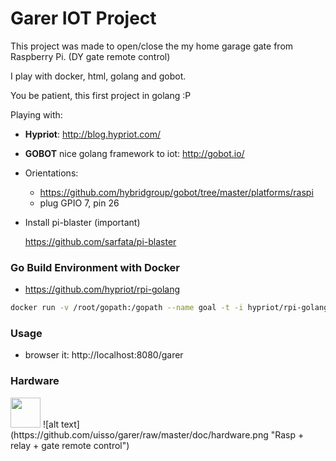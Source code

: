 Garer IOT Project
==========
 This project was made to open/close the my home garage gate from Raspberry Pi. (DY gate remote control)

 I play with docker, html, golang and gobot.

 You be patient, this first project in golang :P

Playing with:
 * **Hypriot**: http://blog.hypriot.com/
 * **GOBOT** nice golang framework to iot: http://gobot.io/

* Orientations:
    * https://github.com/hybridgroup/gobot/tree/master/platforms/raspi
    * plug GPIO 7, pin 26

* Install pi-blaster (important)

  https://github.com/sarfata/pi-blaster


### Go Build Environment with Docker

 * https://github.com/hypriot/rpi-golang

```sh
docker run -v /root/gopath:/gopath --name goal -t -i hypriot/rpi-golang bash
```

### Usage

 * browser it: http://localhost:8080/garer

### Hardware

<img src="https://github.com/favicon.ico" width="48">
![alt text](https://github.com/uisso/garer/raw/master/doc/hardware.png "Rasp + relay + gate remote control")
